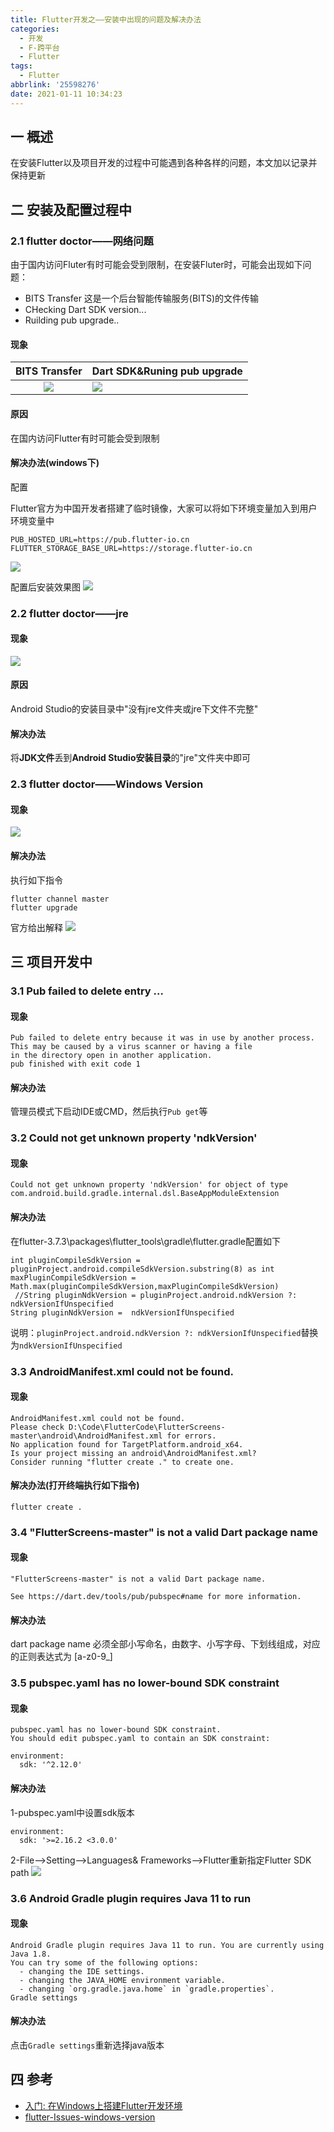 ```yaml
---
title: Flutter开发之——安装中出现的问题及解决办法
categories:
  - 开发
  - F-跨平台
  - Flutter
tags:
  - Flutter
abbrlink: '25598276'
date: 2021-01-11 10:34:23
---
```

## 一 概述

在安装Flutter以及项目开发的过程中可能遇到各种各样的问题，本文加以记录并保持更新

<!--more-->

## 二 安装及配置过程中

### 2.1 flutter doctor——网络问题

由于国内访问Fluter有时可能会受到限制，在安装Fluter时，可能会出现如下问题：

* BITS Transfer 这是一个后台智能传输服务(BITS)的文件传输
* CHecking Dart SDK version...
* Ruilding pub upgrade..

#### 现象

| BITS Transfer | Dart SDK&Runing pub upgrade |
| :-----------: | --------------------------- |
|    ![][1]     | ![][2]                      |

####  原因

在国内访问Flutter有时可能会受到限制

#### 解决办法(windows下)

配置

Flutter官方为中国开发者搭建了临时镜像，大家可以将如下环境变量加入到用户环境变量中

```
PUB_HOSTED_URL=https://pub.flutter-io.cn
FLUTTER_STORAGE_BASE_URL=https://storage.flutter-io.cn
```
![][3]

配置后安装效果图
![][4]

### 2.2 flutter doctor——jre

#### 现象
![][5]
#### 原因

Android Studio的安装目录中"没有jre文件夹或jre下文件不完整"

#### 解决办法

将**JDK文件**丢到**Android Studio安装目录**的"jre"文件夹中即可

### 2.3 flutter doctor——Windows Version

#### 现象
![][6]

#### 解决办法

执行如下指令

```
flutter channel master
flutter upgrade
```

官方给出解释
![][7]


## 三 项目开发中

### 3.1 Pub failed to delete entry ...

#### 现象

```
Pub failed to delete entry because it was in use by another process.
This may be caused by a virus scanner or having a file
in the directory open in another application.
pub finished with exit code 1
```

#### 解决办法

管理员模式下启动IDE或CMD，然后执行`Pub get`等

### 3.2 Could not get unknown property 'ndkVersion'

#### 现象

```
Could not get unknown property 'ndkVersion' for object of type com.android.build.gradle.internal.dsl.BaseAppModuleExtension
```

#### 解决办法

在flutter-3.7.3\packages\flutter_tools\gradle\flutter.gradle配置如下

```
int pluginCompileSdkVersion = pluginProject.android.compileSdkVersion.substring(8) as int
maxPluginCompileSdkVersion = Math.max(pluginCompileSdkVersion,maxPluginCompileSdkVersion)
 //String pluginNdkVersion = pluginProject.android.ndkVersion ?: ndkVersionIfUnspecified
String pluginNdkVersion =  ndkVersionIfUnspecified
```

说明：`pluginProject.android.ndkVersion ?: ndkVersionIfUnspecified`替换为`ndkVersionIfUnspecified`

### 3.3 AndroidManifest.xml could not be found.

#### 现象

```
AndroidManifest.xml could not be found.
Please check D:\Code\FlutterCode\FlutterScreens-master\android\AndroidManifest.xml for errors.
No application found for TargetPlatform.android_x64.
Is your project missing an android\AndroidManifest.xml?
Consider running "flutter create ." to create one.
```

#### 解决办法(打开终端执行如下指令)

```
flutter create .
```

### 3.4 "FlutterScreens-master" is not a valid Dart package name

#### 现象

```
"FlutterScreens-master" is not a valid Dart package name.

See https://dart.dev/tools/pub/pubspec#name for more information.
```

#### 解决办法

dart package name 必须全部小写命名，由数字、小写字母、下划线组成，对应的正则表达式为 [a-z0-9_]

### 3.5 pubspec.yaml has no lower-bound SDK constraint

#### 现象

```
pubspec.yaml has no lower-bound SDK constraint.
You should edit pubspec.yaml to contain an SDK constraint:

environment:
  sdk: '^2.12.0'
```

#### 解决办法

1-pubspec.yaml中设置sdk版本

```
environment:
  sdk: '>=2.16.2 <3.0.0'
```

2-File—>Setting—>Languages& Frameworks—>Flutter重新指定Flutter SDK path
![][8]

### 3.6 Android Gradle plugin requires Java 11 to run

#### 现象

```
Android Gradle plugin requires Java 11 to run. You are currently using Java 1.8.
You can try some of the following options:
  - changing the IDE settings.
  - changing the JAVA_HOME environment variable.
  - changing `org.gradle.java.home` in `gradle.properties`.
Gradle settings
```

#### 解决办法

点击`Gradle settings`重新选择java版本

## 四 参考
* [入门: 在Windows上搭建Flutter开发环境](https://flutterchina.club/setup-windows/)
* [flutter-Issues-windows-version](https://github.com/flutter/flutter/issues/119927)


[1]:https://cdn.staticaly.com/gh/PGzxc/CDN/master/blog-flutter/flutter-bits-transfer.png
[2]:https://cdn.staticaly.com/gh/PGzxc/CDN/master/blog-flutter/flutter-running-pub-update.png
[3]:https://cdn.staticaly.com/gh/PGzxc/CDN/master/blog-flutter/flutter-running-pub-update.png
[4]:https://cdn.staticaly.com/gh/PGzxc/CDN/master/blog-flutter/flutter-proxy-config-after.png
[5]:https://cdn.staticaly.com/gh/PGzxc/CDN/master/blog-flutter/flutter-doctor-bundle-java-error.png
[6]:https://cdn.staticaly.com/gh/PGzxc/CDN/master/blog-flutter/flutter-doctor-windows-version-error.png
[7]:https://cdn.staticaly.com/gh/PGzxc/CDN/master/blog-flutter/flutter-doctor-unable-to-confirm-resolve.png
[8]:https://cdn.staticaly.com/gh/PGzxc/CDN/master/blog-flutter/flutter-running-error-sdk-lower.png
